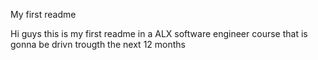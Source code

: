 My first readme

Hi guys this is my first readme in a ALX 
software engineer course that is gonna be drivn trougth 
the next 12 months
